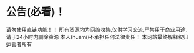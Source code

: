 公告(必看)！
===========================
请勿使用直链功能！！  所有资源均为网络收集,仅供学习交流,严禁用于商业用途,请于24小时内删除资源  本人(huami)不承担任何法律责任！  本网站最终解释权归运营者所有
